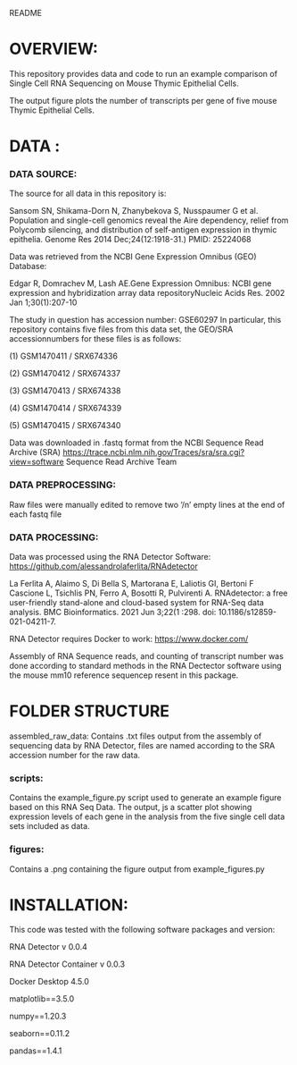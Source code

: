 README

# OVERVIEW:
This repository provides data and code to run an example comparison of
Single Cell RNA Sequencing on Mouse Thymic Epithelial Cells.

The output figure plots the number of transcripts per gene of five mouse
Thymic Epithelial Cells.

# DATA :
### DATA SOURCE:
The source for all data in this repository is:

Sansom SN, Shikama-Dorn N, Zhanybekova S, Nusspaumer G et al. Population
and single-cell genomics reveal the Aire dependency, relief from 
Polycomb silencing, and distribution of self-antigen expression in thymic 
epithelia. Genome Res 2014 Dec;24(12:1918-31.) PMID: 25224068

Data was retrieved from the NCBI Gene Expression Omnibus (GEO) Database:

Edgar R, Domrachev M, Lash AE.Gene Expression Omnibus: NCBI gene
expression and hybridization array data repositoryNucleic Acids Res. 2002
Jan 1;30(1):207-10 

The study in question has accession number: GSE60297
In particular, this repository contains five files from this data set, the
GEO/SRA accessionnumbers for these files is as follows:

(1) GSM1470411 / SRX674336

(2) GSM1470412 / SRX674337

(3) GSM1470413 / SRX674338

(4) GSM1470414 / SRX674339

(5) GSM1470415 / SRX674340

Data was downloaded in .fastq format from the 
NCBI Sequence Read Archive (SRA)
https://trace.ncbi.nlm.nih.gov/Traces/sra/sra.cgi?view=software 
Sequence Read Archive Team

### DATA PREPROCESSING:
Raw files were manually edited to remove two ‘/n’ empty lines at the end
of each fastq file

### DATA PROCESSING:
Data was processed using the RNA Detector Software: 
https://github.com/alessandrolaferlita/RNAdetector

La Ferlita A, Alaimo S, Di Bella S, Martorana E, Laliotis GI, Bertoni F
Cascione L, Tsichlis PN, Ferro A, Bosotti R, Pulvirenti A. 
RNAdetector: a free user-friendly stand-alone and cloud-based
system for RNA-Seq data analysis. BMC Bioinformatics. 2021 Jun 3;22(1
:298. doi: 10.1186/s12859-021-04211-7.

RNA Detector requires Docker to work: https://www.docker.com/

Assembly of RNA Sequence reads, and counting of transcript number was done
according to standard methods in the RNA Dectector software using the 
mouse mm10 reference sequencep resent in this package.

# FOLDER STRUCTURE

assembled_raw_data: 
Contains .txt files output from the assembly of sequencing data by RNA
Detector, files are named according to the SRA accession number for the
raw data.

### scripts:
Contains the example_figure.py script used to generate an example figure 
based on this RNA Seq Data. The output, js a scatter plot showing expression 
levels of each gene in the analysis from the five single cell data sets 
included as data.

### figures:
Contains a .png containing the figure output from example_figures.py

# INSTALLATION:
This code was tested with the following software packages and version:

RNA Detector v 0.0.4

RNA Detector Container v 0.0.3

Docker Desktop 4.5.0

matplotlib==3.5.0

numpy==1.20.3

seaborn==0.11.2

pandas==1.4.1

